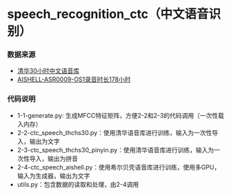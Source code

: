 # speech_recognition_ctc（中文语音识别）
### 数据来源
- [清华30小时中文语音库](http://www.openslr.org/18/ )
- [AISHELL-ASR0009-OS1录音时长178小时](http://www.aishelltech.com/kysjcp )

### 代码说明

- 1-1-generate.py: 生成MFCC特征矩阵，方便2-2和2-3的代码调用（一次性载入内存）
- 2-2-ctc_speech_thchs30.py：使用清华语音库进行训练，输入为一次性导入，输出为文字
- 2-3-ctc_speech_thchs30_pinyin.py：使用清华语音库进行训练，输入为一次性导入，输出为拼音
- 2-4-ctc_speech_aishell.py：使用希尔贝壳语音库进行训练，使用多GPU，输入为生成器，输出为文字
- utils.py：包含数据的读取和处理，由2-4调用
